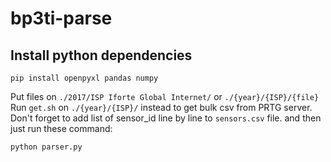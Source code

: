 # bp3ti-parse

## Install python dependencies
```
pip install openpyxl pandas numpy
```

Put files on `./2017/ISP Iforte Global Internet/` or `./{year}/{ISP}/{file}`
Run `get.sh` on `./{year}/{ISP}/` instead to get bulk csv from PRTG server.
Don't forget to add list of sensor_id line by line to `sensors.csv` file.
and then just run these command:
```
python parser.py
```
